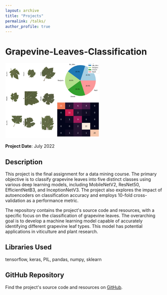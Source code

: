 ```yaml
---
layout: archive
title: "Projects"
permalink: /talks/
author_profile: true
---
```


# Grapevine-Leaves-Classification

<img src="leaves2.jpg" alt="Project Image" width="300">

**Project Date**: July 2022

## Description
This project is the final assignment for a data mining course. The primary objective is to classify grapevine leaves into five distinct classes using various deep learning models, including MobileNetV2, ResNet50, EfficientNetB3, and InceptionNetV3. The project also explores the impact of autoencoders on classification accuracy and employs 10-fold cross-validation as a performance metric.

The repository contains the project's source code and resources, with a specific focus on the classification of grapevine leaves. The overarching goal is to develop a machine learning model capable of accurately identifying different grapevine leaf types. This model has potential applications in viticulture and plant research.

## Libraries Used
tensorflow, keras, PIL, pandas, numpy, sklearn

## GitHub Repository
Find the project's source code and resources on [GitHub](https://github.com/nargesbh/Grapevine-Leaves-Classification).

